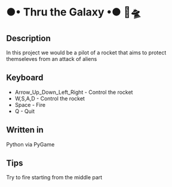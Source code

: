 # ●• Thru the Galaxy •● 🚀🛸<br>
## Description
<p>In this project we would be a pilot of a rocket that aims to protect themseleves from an attack of aliens</p>
<h2> Keyboard </h2>
<ul>
  <li>Arrow_Up_Down_Left_Right - Control the rocket
  <li>W,S,A,D - Control the rocket
  <li>Space - Fire
  <li>Q - Quit 
</ul>
<h2>Written in</h2>
<p>Python via PyGame</p>
<h2>Tips</h2>
<p>Try to fire starting from the middle part</p>